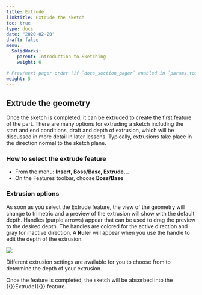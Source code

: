 ```yaml
---
title: Extrude 
linktitle: Extrude the sketch
toc: true
type: docs
date: "2020-02-20"
draft: false
menu:
  SolidWorks:
    parent: Introduction to Sketching
    weight: 6

# Prev/next pager order (if `docs_section_pager` enabled in `params.toml`)
weight: 5
---
```


## Extrude the geometry
Once the sketch is completed, it can be extruded to create the first feature of the part. There are many options for extruding a sketch including the start and end conditions, draft and depth of extrusion, which will be discussed in more detail in later lessons.
Typically, extrusions take place in the direction normal to the sketch plane.

### How to select the extrude feature
* From the menu: **Insert, Boss/Base, Extrude...**
* On the Features toolbar, choose **Boss/Base**

### Extrusion options
As soon as you select the Extrude feature, the view of the geometry will change to trimetric and a preview of the extrusion will show with the default depth.
Handles (purple arrows) appear that can be used to drag the preview to the desired depth. The handles are colored for the active direction and gray for inactive direction. A **Ruler** will appear when you use the handle to edit the depth of the extrusion.

![](/courses/SolidWorks/1-Extrude_files/SolidWorks-extrude-sketch-with-ruler.PNG)

Different extrusion settings are available for you to choose from to determine the depth of your extrusion. 

Once the feature is completed, the sketch will be absorbed into the {{<hl>}}Extrude1{{</hl>}} feature.




